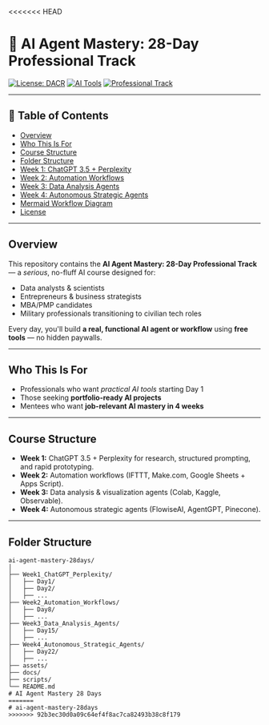 <<<<<<< HEAD
# 🚀 AI Agent Mastery: 28-Day Professional Track

[![License: DACR](https://img.shields.io/badge/license-DACR-blue?style=for-the-badge)](LICENSE)
[![AI Tools](https://img.shields.io/badge/AI-Tools-green?style=for-the-badge&logo=openai)]()
[![Professional Track](https://img.shields.io/badge/Professional%20Track-Yes-orange?style=for-the-badge)]()

---

## 📑 Table of Contents
- [Overview](#overview)
- [Who This Is For](#who-this-is-for)
- [Course Structure](#course-structure)
- [Folder Structure](#folder-structure)
- [Week 1: ChatGPT 3.5 + Perplexity](#week-1-chatgpt-35--perplexity)
- [Week 2: Automation Workflows](#week-2-automation-workflows)
- [Week 3: Data Analysis Agents](#week-3-data-analysis-agents)
- [Week 4: Autonomous Strategic Agents](#week-4-autonomous-strategic-agents)
- [Mermaid Workflow Diagram](#mermaid-workflow-diagram)
- [License](#license)

---

## Overview
This repository contains the **AI Agent Mastery: 28-Day Professional Track** — a *serious*, no-fluff AI course designed for:
- Data analysts & scientists
- Entrepreneurs & business strategists
- MBA/PMP candidates
- Military professionals transitioning to civilian tech roles

Every day, you'll build **a real, functional AI agent or workflow** using **free tools** — no hidden paywalls.

---

## Who This Is For
- Professionals who want *practical AI tools* starting Day 1
- Those seeking **portfolio-ready AI projects**
- Mentees who want **job-relevant AI mastery in 4 weeks**

---

## Course Structure
- **Week 1:** ChatGPT 3.5 + Perplexity for research, structured prompting, and rapid prototyping.
- **Week 2:** Automation workflows (IFTTT, Make.com, Google Sheets + Apps Script).
- **Week 3:** Data analysis & visualization agents (Colab, Kaggle, Observable).
- **Week 4:** Autonomous strategic agents (FlowiseAI, AgentGPT, Pinecone).

---

## Folder Structure
```plaintext
ai-agent-mastery-28days/
│
├── Week1_ChatGPT_Perplexity/
│   ├── Day1/
│   ├── Day2/
│   ├── ...
├── Week2_Automation_Workflows/
│   ├── Day8/
│   ├── ...
├── Week3_Data_Analysis_Agents/
│   ├── Day15/
│   ├── ...
├── Week4_Autonomous_Strategic_Agents/
│   ├── Day22/
│   ├── ...
├── assets/
├── docs/
├── scripts/
└── README.md
# AI Agent Mastery 28 Days 
=======
# ai-agent-mastery-28days
>>>>>>> 92b3ec30d0a09c64ef4f8ac7ca82493b38c8f179
